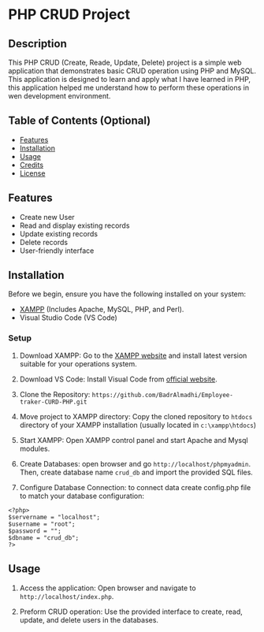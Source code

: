 # PHP CRUD Project

## Description

This PHP CRUD (Create, Reade, Update, Delete) project is a simple web application that demonstrates basic CRUD operation using PHP and MySQL. This application is designed to learn and apply what I have learned in PHP, this application helped me understand how to perform these operations in wen development environment. 

## Table of Contents (Optional)

- [Features](#features)
- [Installation](#installation)
- [Usage](#usage)
- [Credits](#credits)
- [License](#license)

## Features

* Create new User
* Read and display existing records
* Update existing records
* Delete records
* User-friendly interface

## Installation

Before we begin, ensure you have the following installed on your system:

* [XAMPP](https://www.apachefriends.org/) (Includes Apache, MySQL, PHP, and Perl).
* Visual Studio Code (VS Code)

### Setup 

1. Download XAMPP: Go to the [XAMPP website](https://www.apachefriends.org/) and install latest version suitable for your operations system. 

2. Download VS Code: Install Visual Code from [official website](https://code.visualstudio.com/download).

3. Clone the Repository: 
```https://github.com/BadrAlmadhi/Employee-traker-CURD-PHP.git``` 

4. Move project to XAMPP directory: Copy the cloned repository to ```htdocs``` directory of your XAMPP installation (usually located in `c:\xampp\htdocs`)

5. Start XAMPP: Open XAMPP control panel and start Apache and Mysql modules. 

6. Create Databases: open browser and go `http://localhost/phpmyadmin`. Then, create database name `crud_db` and import the provided SQL files.

7. Configure Database Connection: to connect data create config.php file to match your database configuration:

``` 
<?php>
$servername = "localhost";
$username = "root";
$password = "";
$dbname = "crud_db";
?>
```

## Usage

1. Access the application: Open browser and navigate to `http://localhost/index.php`.

2. Preform CRUD operation: Use the provided interface to create, read, update, and delete users in the databases. 

